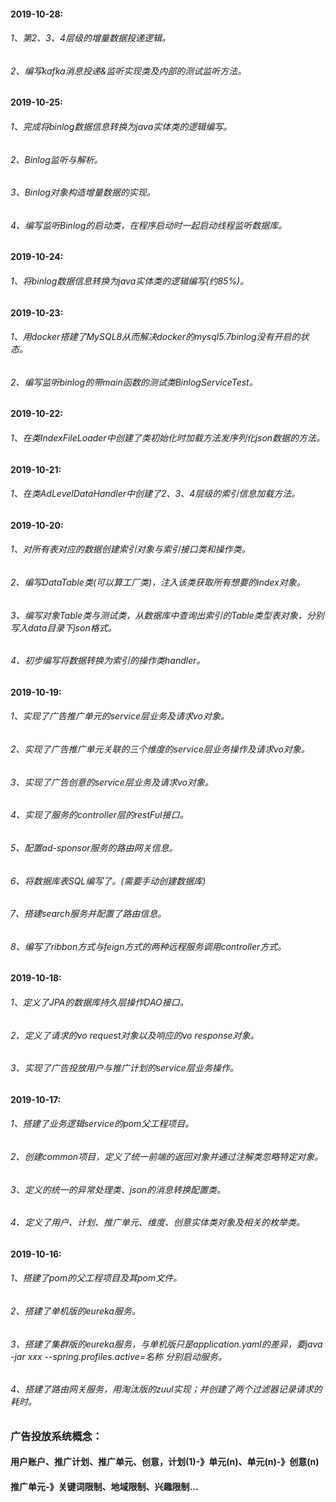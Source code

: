#### 2019-10-28:
###### 1、第2、3、4层级的增量数据投递逻辑。
###### 2、编写kafka消息投递&监听实现类及内部的测试监听方法。

#### 2019-10-25:
###### 1、完成将binlog数据信息转换为java实体类的逻辑编写。
###### 2、Binlog监听与解析。
###### 3、Binlog对象构造增量数据的实现。
###### 4、编写监听Binlog的启动类，在程序启动时一起启动线程监听数据库。

#### 2019-10-24:
###### 1、将binlog数据信息转换为java实体类的逻辑编写(约85%)。

#### 2019-10-23:
###### 1、用docker搭建了MySQL8从而解决docker的mysql5.7binlog没有开启的状态。
###### 2、编写监听binlog的带main函数的测试类BinlogServiceTest。

#### 2019-10-22:
###### 1、在类IndexFileLoader中创建了类初始化时加载方法发序列化json数据的方法。

#### 2019-10-21:
###### 1、在类AdLevelDataHandler中创建了2、3、4层级的索引信息加载方法。

#### 2019-10-20:
###### 1、对所有表对应的数据创建索引对象与索引接口类和操作类。
###### 2、编写DataTable类(可以算工厂类)，注入该类获取所有想要的index对象。
###### 3、编写对象Table类与测试类，从数据库中查询出索引的Table类型表对象，分别写入data目录下json格式。
###### 4、初步编写将数据转换为索引的操作类handler。

#### 2019-10-19:
###### 1、实现了广告推广单元的service层业务及请求vo对象。
###### 2、实现了广告推广单元关联的三个维度的service层业务操作及请求vo对象。
###### 3、实现了广告创意的service层业务及请求vo对象。
###### 4、实现了服务的controller层的restFul接口。
###### 5、配置ad-sponsor服务的路由网关信息。
###### 6、将数据库表SQL编写了。(需要手动创建数据库)
###### 7、搭建search服务并配置了路由信息。
###### 8、编写了ribbon方式与feign方式的两种远程服务调用controller方式。

#### 2019-10-18:
###### 1、定义了JPA的数据库持久层操作DAO接口。
###### 2、定义了请求的vo request对象以及响应的vo response对象。
###### 3、实现了广告投放用户与推广计划的service层业务操作。

#### 2019-10-17:
###### 1、搭建了业务逻辑service的pom父工程项目。
###### 2、创建common项目，定义了统一前端的返回对象并通过注解类忽略特定对象。
###### 3、定义的统一的异常处理类、json的消息转换配置类。
###### 4、定义了用户、计划、推广单元、维度、创意实体类对象及相关的枚举类。

#### 2019-10-16:
###### 1、搭建了pom的父工程项目及其pom文件。
###### 2、搭建了单机版的eureka服务。
###### 3、搭建了集群版的eureka服务，与单机版只是application.yaml的差异，要java -jar xxx --spring.profiles.active=名称 分别启动服务。
###### 4、搭建了路由网关服务，用淘汰版的zuul实现；并创建了两个过滤器记录请求的耗时。

### 广告投放系统概念：
#### 用户账户、推广计划、推广单元、创意，计划(1)-》单元(n)、单元(n)-》创意(n)
#### 推广单元-》关键词限制、地域限制、兴趣限制...
